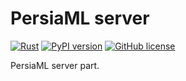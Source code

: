 # PersiaML server

[![Rust](https://github.com/PersiaML/PersiaML-server/actions/workflows/rust.yml/badge.svg)](https://github.com/PersiaML/PersiaML-server/actions/workflows/rust.yml)  [![PyPI version](https://badge.fury.io/py/persia_embedding_py_client_sharded_server.svg)](https://badge.fury.io/py/persia_embedding_py_client_sharded_server) [![GitHub license](https://img.shields.io/github/license/PersiaML/PersiaML-server)](https://github.com/PersiaML/PersiaML-server/blob/master/LICENSE)

PersiaML server part.
